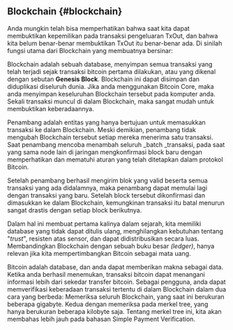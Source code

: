 ## Blockchain {#blockchain}

Anda mungkin telah bisa memperhatikan bahwa saat kita dapat membuktikan kepemilikan pada transaksi pengeluaran TxOut, dan bahwa kita belum benar-benar membuktikan TxOut itu benar-benar ada. Di sinilah fungsi utama dari Blockchain yang membuatnya bersinar:

Blockchain adalah sebuah database, menyimpan semua transaksi yang telah terjadi sejak transaksi bitcoin pertama dilakukan, atau yang dikenal dengan sebutan **Genesis Block**. Blockchain ini dapat disimpan dan diduplikasi diseluruh dunia. Jika anda menggunakan Bitcoin Core, maka anda menyimpan keseluruhan Blockchain tersebut pada komputer anda. Sekali transaksi muncul di dalam Blockchain, maka sangat mudah untuk membuktikan keberadaannya.

Penambang adalah entitas yang hanya bertujuan untuk memasukkan transaksi ke dalam Blockchain. Meski demikian, penambang tidak mengubah Blockchain tersebut setiap mereka menerima satu transaksi. Saat penambang mencoba menambah seluruh \_batch \_transaksi, pada saat yang sama node lain di jaringan mengkonfirmasi block baru dengan memperhatikan dan mematuhi aturan yang telah ditetapkan dalam protokol Bitcoin.

Setelah penambang berhasil mengirim blok yang valid beserta semua transaksi yang ada didalamnya, maka penambang dapat memulai lagi dengan transaksi yang baru. Setelah block tersebut dikonfirmasi dan dimasukkan ke dalam Blockchain, kemungkinan transaksi itu batal menurun sangat drastis dengan setiap block berikutnya.

Dalam hal ini membuat pertama kalinya dalam sejarah, kita memiliki database yang tidak dapat ditulis ulang, menghilangkan kebutuhan tentang "_trust_", resisten atas sensor, dan dapat didistribusikan secara luas. Membandingkan Blockchain dengan sebuah buku besar _\(ledger\)_, hanya relevan jika kita mempertimbangkan Bitcoin sebagai mata uang.

Bitcoin adalah database, dan anda dapat memberikan makna sebagai data. Ketika anda berhasil menemukan, transaksi bitcoin dapat menangani informasi lebih dari sekedar transfer bitcoin. Sebagai pengguna, anda dapat memverifikasi keberadaan transaksi tertentu di dalam Blockchain dalam dua cara yang berbeda: Memeriksa seluruh Blockchain, yang saat ini berukuran beberapa gigabyte. Kedua dengan memeriksa pada merkel tree, yang hanya berukuran beberapa kilobyte saja. Tentang merkel tree ini, kita akan membahas lebih jauh pada bahasan Simple Payment Verification.

